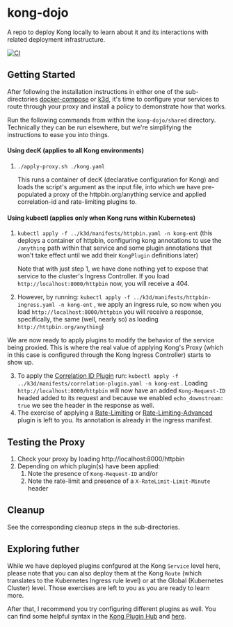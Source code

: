# kong-dojo

A repo to deploy Kong locally to learn about it and its interactions with related deployment infrastructure.

[![CI](https://github.com/aaronhmiller/kong-dojo/actions/workflows/validate-kong.yaml/badge.svg)](https://github.com/aaronhmiller/kong-dojo/actions/workflows/validate-kong.yaml)

## Getting Started

After following the installation instructions in either one of the sub-directories [docker-compose](./docker-compose) or [k3d](./k3d), it's time to configure your services to route through your proxy and install a policy to demonstrate how that works.

Run the following commands from within the `kong-dojo/shared` directory. Technically they can be run elsewhere, but we're simplifying the instructions to ease you into things.

#### Using decK (applies to all Kong environments)

1. `./apply-proxy.sh ./kong.yaml`

   This runs a container of decK (declarative configuration for Kong) and loads the script's argument as the input file, into which we have pre-populated a proxy of the httpbin.org/anything service and applied correlation-id and rate-limiting plugins to.

#### Using kubectl (applies only when Kong runs within Kubernetes)

1. `kubectl apply -f ../k3d/manifests/httpbin.yaml -n kong-ent` (this deploys a container of httpbin, configuring kong annotations to use the `/anything` path within that service and some plugin annotations that won't take effect until we add their `KongPlugin` definitions later)

   Note that with just step 1, we have done nothing yet to expose that service to the cluster's Ingress Controller. If you load `http://localhost:8000/httpbin` now, you will receive a 404.

2. However, by running: `kubectl apply -f ../k3d/manifests/httpbin-ingress.yaml -n kong-ent` , we apply an ingress rule, so now when you load `http://localhost:8000/httpbin` you will receive a response, specifically, the same (well, nearly so) as loading `http://httpbin.org/anything`)

We are now ready to apply plugins to modify the behavior of the service being proxied. This is where the real value of applying Kong's Proxy (which in this case is configured through the Kong Ingress Controller) starts to show up.

3. To apply the [Correlation ID Plugin](https://docs.konghq.com/hub/kong-inc/correlation-id/) run: `kubectl apply -f ../k3d/manifests/correlation-plugin.yaml -n kong-ent` . Loading `http://localhost:8000/httpbin` will now have an added `Kong-Request-ID` headed added to its request and because we enabled `echo_downstream: true` we see the header in the response as well.
4. The exercise of applying a [Rate-Limiting](https://docs.konghq.com/hub/kong-inc/rate-limiting/) or [Rate-Limiting-Advanced](https://docs.konghq.com/hub/kong-inc/rate-limiting-advanced/) plugin is left to you. Its annotation is already in the ingress manifest.

## Testing the Proxy

1. Check your proxy by loading http://localhost:8000/httpbin
2. Depending on which plugin(s) have been applied:
   1. Note the presence of `Kong-Request-ID` and/or
   2. Note the rate-limit and presence of a `X-RateLimit-Limit-Minute` header

## Cleanup

See the corresponding cleanup steps in the sub-directories.

## Exploring futher

While we have deployed plugins confgured at the Kong `Service` level here, please note that you can also deploy them at the Kong `Route` (which translates to the Kubernetes Ingress rule level) or at the Global (Kubernetes Cluster) level. Those exercises are left to you as you are ready to learn more.

After that, I recommend you try configuring different plugins as well. You can find some helpful syntax in the [Kong Plugin Hub](https://docs.konghq.com/hub/) and [here](https://gist.github.com/nedward/dd445bfa2be781fd9ce32f3122b55895).
